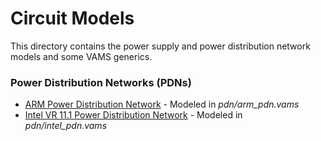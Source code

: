 # Circuit Models

This directory contains the power supply and power distribution network models
and some VAMS generics.

### Power Distribution Networks (PDNs)

- [ARM Power Distribution Network](https://ieeexplore.ieee.org/document/7273505) - Modeled in *pdn/arm\_pdn.vams*
- [Intel VR 11.1 Power Distribution Network](https://www.intel.it/content/dam/doc/design-guide/voltage-regulator-module-enterprise-voltage-regulator-down-11-1-guidelines.pdf) - Modeled in *pdn/intel\_pdn.vams*
